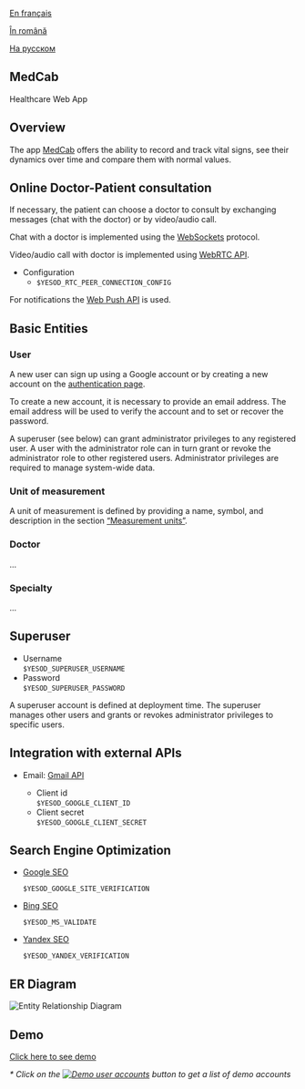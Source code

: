 
[En français](https://github.com/ciukstar/medcab/blob/master/README.fr.md)  

[În română](https://github.com/ciukstar/medcab/blob/master/README.ro.md)  

[На русском](https://github.com/ciukstar/medcab/blob/master/README.ru.md)  

## MedCab
Healthcare Web App

## Overview
The app [MedCab](https://medcab-jjgwe5ufda-de.a.run.app) offers the ability to record and track vital signs, see their dynamics over time and compare them with normal values.


## Online Doctor-Patient consultation
If necessary, the patient can choose a doctor to consult by exchanging messages (chat with the doctor) or by video/audio call.

Chat with a doctor is implemented using the [WebSockets](https://developer.mozilla.org/en-US/docs/Web/API/WebSockets_API) protocol.

Video/audio call with doctor is implemented using [WebRTC API](https://developer.mozilla.org/en-US/docs/Web/API/WebRTC_API).

* Configuration
  * ```$YESOD_RTC_PEER_CONNECTION_CONFIG```
  
For notifications the [Web Push API](https://developer.mozilla.org/en-US/docs/Web/API/Push_API) is used.

## Basic Entities

### User

A new user can sign up using a Google account or by creating a new account on the [authentication page](https://medcab-jjgwe5ufda-de.a.run.app/auth/login).

To create a new account, it is necessary to provide an email address. The email address will be used to verify the account and to set or recover the password.

A superuser (see below) can grant administrator privileges to any registered user. A user with the administrator role can in turn grant or revoke the administrator role to other registered users. Administrator privileges are required to manage system-wide data.

### Unit of measurement

A unit of measurement is defined by providing a name, symbol, and description in the section [“Measurement units”](https://medcab-jjgwe5ufda-de.a.run.app/data/units).

### Doctor

...

### Specialty

...

## Superuser

* Username  
  ```$YESOD_SUPERUSER_USERNAME```
* Password  
  ```$YESOD_SUPERUSER_PASSWORD```
  
A superuser account is defined at deployment time. The superuser manages other users and grants or revokes administrator privileges to specific users.

## Integration with external APIs

* Email: [Gmail API](https://developers.google.com/gmail/api/guides)  

  * Client id  
    ```$YESOD_GOOGLE_CLIENT_ID```
  * Client secret  
    ```$YESOD_GOOGLE_CLIENT_SECRET```

## Search Engine Optimization

* [Google SEO](https://search.google.com/search-console)

  ```$YESOD_GOOGLE_SITE_VERIFICATION```
  
* [Bing SEO](https://www.bing.com/webmasters)

  ```$YESOD_MS_VALIDATE```
  
* [Yandex SEO](https://webmaster.yandex.com/welcome)

  ```$YESOD_YANDEX_VERIFICATION```

## ER Diagram

![Entity Relationship Diagram](static/img/ERD_MedCab.svg)

## Demo

[Click here to see demo](https://medcab-jjgwe5ufda-de.a.run.app)

_* Click on the [![Demo user accounts](demo/button-demo-aaccounts.png)](https://medcab-jjgwe5ufda-de.a.run.app/auth/login) button to get a list of demo accounts_
